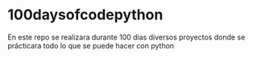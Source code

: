 # 100daysofcodepython
En este repo se realizara durante 100 dias diversos proyectos donde se prácticara todo lo que se puede hacer con python
